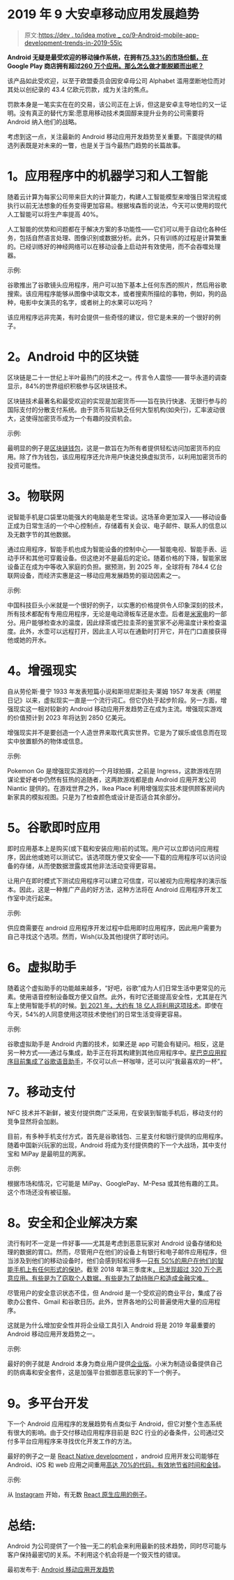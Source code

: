 # 2019 年 9 大安卓移动应用发展趋势

> 原文:[https://dev . to/idea motive _ co/9-Android-mobile-app-development-trends-in-2019-55lc](https://dev.to/ideamotive_co/9-android-mobile-app-development-trends-in-2019-55lc)

**Android 无疑是最受欢迎的移动操作系统，在拥有[75.33%的市场份额，在](http://gs.statcounter.com/os-market-share/mobile/worldwide)Google Play 商店拥有超过[260 万个应用。那么怎么做才能脱颖而出呢？](https://www.statista.com/statistics/266210/number-of-available-applications-in-the-google-play-store/)**

该产品如此受欢迎，以至于欧盟委员会因安卓母公司 Alphabet 滥用垄断地位而对其处以创纪录的 43.4 亿欧元罚款，成为关注的焦点。

罚款本身是一笔实实在在的交易，该公司正在上诉，但这是安卓主导地位的又一证明。没有真正的替代方案:愿意用移动技术类固醇来提升业务的公司需要将 Android 纳入他们的战略。

考虑到这一点，关注最新的 Android 移动应用开发趋势至关重要。下面提供的精选列表既是对未来的一瞥，也是关于当今最热门趋势的长篇故事。

# [](#1-machine-learning-and-ai-in-apps)1。应用程序中的机器学习和人工智能

随着云计算为每家公司带来巨大的计算能力，构建人工智能模型来增强日常流程或执行以前无法想象的任务变得更加容易。根据埃森哲的说法，今天可以使用的现代人工智能可以将生产率提高 40%。

人工智能的优势和问题都在于解决方案的多功能性——它们可以用于自动化各种任务，包括自然语言处理、图像识别或数据分析。此外，只有训练的过程是计算繁重的。已经训练好的神经网络可以在移动设备上启动并有效使用，而不会吞噬处理器。

示例:

谷歌推出了谷歌镜头应用程序，用户可以拍下基本上任何东西的照片，然后用谷歌搜索。该应用程序能够从图像中读取文本，或者搜索所描绘的事物，例如，狗的品种，电影中女演员的名字，或者树上的水果可以吃吗？

该应用程序远非完美，有时会提供一些奇怪的建议，但它是未来的一个很好的例子。

# [](#2-blockchain-in-android)2。Android 中的区块链

区块链是二十一世纪上半叶最热门的技术之一。传言令人震惊——普华永道的调查显示，84%的世界组织积极参与区块链技术。

区块链技术最著名和最受欢迎的实现是加密货币——旨在执行快速、无银行参与的国际支付的分散支付系统。由于货币背后缺乏任何大型机构(如央行)，汇率波动很大，这使得加密货币成为一个有趣的投资机会。

示例:

最明显的例子是[区块链钱包](https://play.google.com/store/apps/details?id=piuk.blockchain.android)，这是一款旨在为所有者提供轻松访问加密货币的应用。除了作为钱包，该应用程序还允许用户快速兑换虚拟货币，以利用加密货币的投资可能性。

# [](#3-internet-of-things)3。物联网

说智能手机是口袋里功能强大的电脑是老生常谈。这场革命更加深入——移动设备正成为日常生活的一个中心控制点，存储着有关会议、电子邮件、联系人的信息以及无数字节的其他数据。

通过应用程序，智能手机也成为智能设备的控制中心——智能电视、智能手表、运动手环和其他可穿戴设备。但这绝对不是最后的定论。随着价格的下降，智能家居设备正在成为中等收入家庭的负担。据预测，到 2025 年，全球将有 784.4 亿台联网设备，而经济实惠是这一移动应用发展趋势的驱动因素之一。

示例:

中国科技巨头小米就是一个很好的例子，以实惠的价格提供令人印象深刻的技术，所有技术都配有专用应用程序，无论是电动滑板车还是水壶。后者是[米家电](https://play.google.com/store/apps/details?id=com.xiaomi.smarthome)的一部分。用户能够检查水的温度，因此绿茶或巴拉圭茶的鉴赏家不必用温度计来检查温度。此外，水壶可以远程打开，因此主人可以在通勤时打开它，并在门口直接获得他或她的开水。

# [](#4-augmented-reality)4。增强现实

自从劳伦斯·曼宁 1933 年发表短篇小说和斯坦尼斯拉夫·莱姆 1957 年发表《明星日记》以来，虚拟现实一直是一个流行词汇。但它仍处于起步阶段。另一方面，增强现实这一相对较新的 Android 移动应用开发趋势正在成为主流。增强现实游戏的价值预计到 2023 年将达到 2850 亿美元。

增强现实并不是要创造一个人造世界来取代真实世界。它是为了娱乐或信息而在现实中放置额外的物体或信息。

示例:

Pokemon Go 是增强现实游戏的一个月球拍摄，之前是 Ingress，这款游戏在阴谋论爱好者中仍然有狂热的追随者，这两款游戏都是由 Android 应用开发公司 Niantic 提供的。在游戏世界之外，Ikea Place 利用增强现实技术提供顾客房间内新家具的模拟视图。只是为了检查颜色或设计是否适合其余部分。

# [](#5-google-instant-apps)5。谷歌即时应用

即时应用基本上是购买(或下载和安装应用)前的试驾。用户可以立即访问应用程序，因此他或她可以测试它。该选项既方便又安全——下载的应用程序可以访问设备的存储，从而使数据泄露或其他非法活动变得更容易。

让用户在即时模式下测试应用程序可以建立可信度，可以被视为应用程序的演示版本。因此，这是一种推广产品的好方法，这种方法将在 Android 应用程序开发工作室中流行起来。

示例:

供应商需要在 android 应用程序开发过程中启用即时应用程序，因此用户需要为自己寻找这个选项。然而，Wish(以及其他)提供了即时访问。

# [](#6-virtual-assistant)6。虚拟助手

随着这个虚拟助手的功能越来越多，“好吧，谷歌”成为人们日常生活中更常见的元素。使用语音控制设备既方便又自然。此外，有时它还能提高安全性，尤其是在汽车上使用智能手机的时候。[到 2021 年，大约有 18 亿人将利用这项技术](https://www.valuewalk.com/2018/12/virtual-digital-assistant-usage/)。即使在今天，54%的人同意使用这项技术使他们的日常生活变得更容易。

示例:

谷歌虚拟助手是 Android 内置的技术，如果还是 app 可能会有疑问。相反，这是另一种方式——通过与集成，助手正在将其构建到其他应用程序中。[星巴克应用程序目前集成了谷歌语音助手](https://www.starbucks.com/promo/googleassistant)，不仅可以点一杯咖啡，还可以问“我最喜欢的一杯”。

# [](#7-mobile-payments)7。移动支付

NFC 技术并不新鲜，被支付提供商广泛采用，在安装到智能手机后，移动支付的竞争显然将会加剧。

目前，有多种手机支付方式，首先是谷歌钱包、三星支付和银行提供的应用程序。随着中国新兴玩家的出现，Android 将成为支付提供商的下一个大战场，其中支付宝和 MiPay 是最明显的两家。

示例:

根据市场和情况，它可能是 MiPay、GooglePay、M-Pesa 或其他有趣的工具。这个市场还没有被征服。

# [](#8-security-and-enterprise-solutions)8。安全和企业解决方案

流行有时不一定是一件好事——尤其是考虑到恶意玩家对 Android 设备存储和处理的数据的胃口。然而，尽管用户在他们的设备上有银行和电子邮件应用程序，但当涉及到他们的移动设备时，他们会感到轻松得多—[只有 50%的用户在他们的智能手机上有任何形式的保护](https://www.websitehostingrating.com/cybersecurity-statistics-facts/)。截至 2018 年第三季度末[，已发现超过 320 万个恶意应用。有些是为了窃取个人数据，有些是为了劫持账户和造成金融灾难。](https://www.gdatasoftware.com/blog/2018/11/31255-cyber-attacks-on-android-devices-on-the-rise)

尽管用户的安全意识状态不佳，但 Android 是一个受欢迎的商业平台，集成了谷歌办公套件、Gmail 和谷歌日历。此外，世界各地的公司普遍使用大量的应用程序。

这就是为什么增加安全性并将企业级工具引入 Android 将是 2019 年最重要的 Android 移动应用开发趋势之一。

示例:

最好的例子就是 Android 本身为商业用户提供[企业版](https://www.android.com/enterprise/)。小米为制造设备提供自己的防病毒和安全套件，这是加强平台抵御恶意玩家的下一个例子。

# [](#9-multiplatform-development)9。多平台开发

下一个 Android 应用程序的发展趋势有点类似于 Android，但它对整个生态系统有很大的影响。由于交付移动应用程序目前是 B2C 行业的必备条件，公司通过交付多平台应用程序来寻找优化开发工作的方法。

最好的例子之一是 [React Native development](https://ideamotive.co/react-native-development-guide/) ，android 应用开发公司能够在 Android、iOS 和 web 应用之间重用[高达 70%的代码，有效地节省时间和金钱](https://ideamotive.co/blog/10-key-mobile-app-development-trends-to-watch-in-2019/)。

示例:

从 [Instagram](https://play.google.com/store/apps/details?id=com.instagram.android&hl=pl) 开始，有无数 [React 原生应用的例子](https://ideamotive.co/blog/react-native-companies-mobile-apps/)。

# [](#summary)总结:

Android 为公司提供了一个独一无二的机会来利用最新的技术趋势，同时尽可能与客户保持最密切的关系。不利用这个机会将是一个毁灭性的错误。

最初发布于: [Android 移动应用开发趋势](https://ideamotive.co/blog/android-mobile-app-development-trends/)